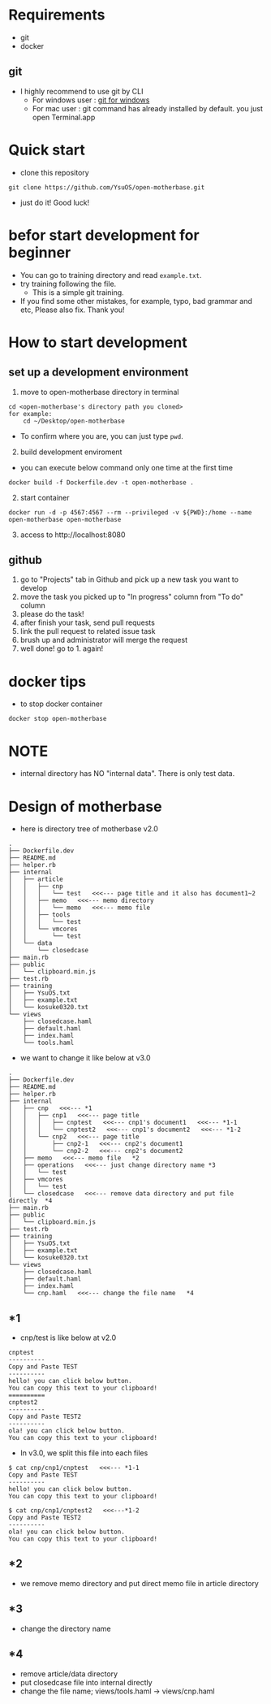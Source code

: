 # Requirements
- git
- docker

## git
- I highly recommend to use git by CLI
  - For windows user : [git for windows](https://gitforwindows.org/)
  - For mac user : git command has already installed by default. you just open Terminal.app

# Quick start
- clone this repository
```
git clone https://github.com/YsuOS/open-motherbase.git
```
- just do it! Good luck!

# befor start development for beginner
- You can go to training directory and read `example.txt`.
- try training following the file.
  - This is a simple git training.
- If you find some other mistakes, for example, typo, bad grammar and etc, Please also fix. Thank you! 

# How to start development
## set up a development environment
1. move to open-motherbase directory in terminal
```
cd <open-motherbase's directory path you cloned>
for example:
    cd ~/Desktop/open-motherbase
```
- To confirm where you are, you can just type `pwd`.

2. build development enviroment
  - you can execute below command only one time at the first time
```
docker build -f Dockerfile.dev -t open-motherbase .
```
2. start container
```
docker run -d -p 4567:4567 --rm --privileged -v ${PWD}:/home --name open-motherbase open-motherbase
```
3. access to http://localhost:8080

## github
1. go to "Projects" tab in Github and pick up a new task you want to develop
2. move the task you picked up to "In progress" column from "To do" column
3. please do the task!
4. after finish your task, send pull requests
5. link the pull request to related issue task
5. brush up and administrator will merge the request
6. well done! go to 1. again!

# docker tips
- to stop docker container
```
docker stop open-motherbase
```

# NOTE
- internal directory has NO "internal data". There is only test data.

# Design of motherbase
- here is directory tree of motherbase v2.0
```
.
├── Dockerfile.dev
├── README.md
├── helper.rb
├── internal
│   ├── article
│   │   ├── cnp
│   │   │   └── test   <<<--- page title and it also has document1~2
│   │   ├── memo   <<<--- memo directory
│   │   │   └── memo   <<<--- memo file
│   │   ├── tools
│   │   │   └── test
│   │   └── vmcores
│   │       └── test
│   └── data
│       └── closedcase
├── main.rb
├── public
│   └── clipboard.min.js
├── test.rb
├── training
│   ├── YsuOS.txt
│   ├── example.txt
│   └── kosuke0320.txt
└── views
    ├── closedcase.haml
    ├── default.haml
    ├── index.haml
    └── tools.haml
```

- we want to change it like below at v3.0
```
.
├── Dockerfile.dev
├── README.md
├── helper.rb
├── internal
│   ├── cnp   <<<--- *1
│   │   ├── cnp1   <<<--- page title
│   │   │   ├── cnptest   <<<--- cnp1's document1   <<<--- *1-1
│   │   │   └── cnptest2   <<<--- cnp1's document2   <<<--- *1-2
│   │   └── cnp2   <<<--- page title
│   │       ├── cnp2-1   <<<--- cnp2's document1
│   │       └── cnp2-2   <<<--- cnp2's document2
│   ├── memo   <<<--- memo file   *2
│   ├── operations   <<<--- just change directory name *3
│   │   └── test
│   ├── vmcores
│   │   └── test
│   └── closedcase   <<<--- remove data directory and put file directly  *4
├── main.rb
├── public
│   └── clipboard.min.js
├── test.rb
├── training
│   ├── YsuOS.txt
│   ├── example.txt
│   └── kosuke0320.txt
└── views
    ├── closedcase.haml
    ├── default.haml
    ├── index.haml
    └── cnp.haml   <<<--- change the file name   *4
```

## *1
- cnp/test is like below at v2.0
```
cnptest
----------
Copy and Paste TEST
----------
hello! you can click below button.
You can copy this text to your clipboard!
==========
cnptest2
----------
Copy and Paste TEST2
----------
ola! you can click below button.
You can copy this text to your clipboard!
```

- In v3.0, we split this file into each files
```
$ cat cnp/cnp1/cnptest   <<<--- *1-1
Copy and Paste TEST
----------
hello! you can click below button.
You can copy this text to your clipboard!

$ cat cnp/cnp1/cnptest2   <<<---*1-2
Copy and Paste TEST2
----------
ola! you can click below button.
You can copy this text to your clipboard!
```

## *2
- we remove memo directory and put direct memo file in article directory 

## *3 
- change the directory name

## *4
- remove article/data directory
- put closedcase file into internal directly
- change the file name; views/tools.haml -> views/cnp.haml
